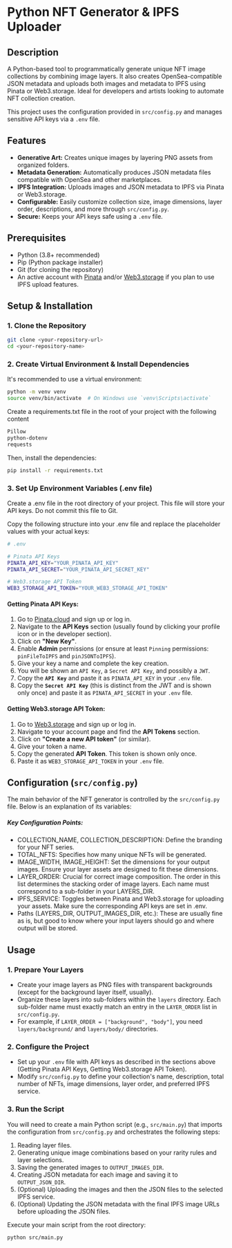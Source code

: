 # Python NFT Generator & IPFS Uploader

##  Description

A Python-based tool to programmatically generate unique NFT image collections by combining image layers. It also creates OpenSea-compatible JSON metadata and uploads both images and metadata to IPFS using Pinata or Web3.storage. Ideal for developers and artists looking to automate NFT collection creation.

This project uses the configuration provided in `src/config.py` and manages sensitive API keys via a `.env` file.

##  Features

* **Generative Art:** Creates unique images by layering PNG assets from organized folders.
* **Metadata Generation:** Automatically produces JSON metadata files compatible with OpenSea and other marketplaces.
* **IPFS Integration:** Uploads images and JSON metadata to IPFS via Pinata or Web3.storage.
* **Configurable:** Easily customize collection size, image dimensions, layer order, descriptions, and more through `src/config.py`.
* **Secure:** Keeps your API keys safe using a `.env` file.

##  Prerequisites

* Python (3.8+ recommended)
* Pip (Python package installer)
* Git (for cloning the repository)
* An active account with [Pinata](https://www.pinata.cloud/) and/or [Web3.storage](https://web3.storage/) if you plan to use IPFS upload features.

##  Setup & Installation

### 1. Clone the Repository
```bash
git clone <your-repository-url>
cd <your-repository-name>
```
### 2. Create Virtual Environment & Install Dependencies
It's recommended to use a virtual environment:
```bash
python -m venv venv
source venv/bin/activate  # On Windows use `venv\Scripts\activate`
```
Create a requirements.txt file in the root of your project with the following content
```bash
Pillow
python-dotenv
requests
```
Then, install the dependencies:
```bash
pip install -r requirements.txt
```

### 3. Set Up Environment Variables (.env file)

Create a .env file in the root directory of your project. This file will store your API keys. Do not commit this file to Git.

Copy the following structure into your .env file and replace the placeholder values with your actual keys:

```bash
# .env

# Pinata API Keys
PINATA_API_KEY="YOUR_PINATA_API_KEY"
PINATA_API_SECRET="YOUR_PINATA_API_SECRET_KEY"

# Web3.storage API Token
WEB3_STORAGE_API_TOKEN="YOUR_WEB3_STORAGE_API_TOKEN"
```

#### Getting Pinata API Keys:
1.  Go to [Pinata.cloud](https://www.pinata.cloud/) and sign up or log in.
2.  Navigate to the **API Keys** section (usually found by clicking your profile icon or in the developer section).
3.  Click on **"New Key"**.
4.  Enable **Admin** permissions (or ensure at least `Pinning` permissions: `pinFileToIPFS` and `pinJSONToIPFS`).
5.  Give your key a name and complete the key creation.
6.  You will be shown an `API Key`, a `Secret API Key`, and possibly a `JWT`.
7.  Copy the **`API Key`** and paste it as `PINATA_API_KEY` in your `.env` file.
8.  Copy the **`Secret API Key`** (this is distinct from the JWT and is shown only once) and paste it as `PINATA_API_SECRET` in your `.env` file.

#### Getting Web3.storage API Token:
1.  Go to [Web3.storage](https://web3.storage/) and sign up or log in.
2.  Navigate to your account page and find the **API Tokens** section.
3.  Click on **"Create a new API token"** (or similar).
4.  Give your token a name.
5.  Copy the generated **API Token**. This token is shown only once.
6.  Paste it as `WEB3_STORAGE_API_TOKEN` in your `.env` file.


##  Configuration (`src/config.py`)

The main behavior of the NFT generator is controlled by the `src/config.py` file. Below is an explanation of its variables:

##### Key Configuration Points:

- COLLECTION_NAME, COLLECTION_DESCRIPTION: Define the branding for your NFT series.
- TOTAL_NFTS: Specifies how many unique NFTs will be generated.
- IMAGE_WIDTH, IMAGE_HEIGHT: Set the dimensions for your output images. Ensure your layer assets are designed to fit these dimensions.
- LAYER_ORDER: Crucial for correct image composition. The order in this list determines the stacking order of image layers. Each name must correspond to a sub-folder in your LAYERS_DIR.
- IPFS_SERVICE: Toggles between Pinata and Web3.storage for uploading your assets. Make sure the corresponding API keys are set in .env.
- Paths (LAYERS_DIR, OUTPUT_IMAGES_DIR, etc.): These are usually fine as is, but good to know where your input layers should go and where output will be stored.

##  Usage

### 1. Prepare Your Layers
* Create your image layers as PNG files with transparent backgrounds (except for the background layer itself, usually).
* Organize these layers into sub-folders within the `layers` directory. Each sub-folder name must exactly match an entry in the `LAYER_ORDER` list in `src/config.py`.
* For example, if `LAYER_ORDER = ["background", "body"]`, you need `layers/background/` and `layers/body/` directories.

### 2. Configure the Project
* Set up your `.env` file with API keys as described in the sections above (Getting Pinata API Keys, Getting Web3.storage API Token).
* Modify `src/config.py` to define your collection's name, description, total number of NFTs, image dimensions, layer order, and preferred IPFS service.

### 3. Run the Script
You will need to create a main Python script (e.g., `src/main.py`) that imports the configuration from `src/config.py` and orchestrates the following steps:
1.  Reading layer files.
2.  Generating unique image combinations based on your rarity rules and layer selections.
3.  Saving the generated images to `OUTPUT_IMAGES_DIR`.
4.  Creating JSON metadata for each image and saving it to `OUTPUT_JSON_DIR`.
5.  (Optional) Uploading the images and then the JSON files to the selected IPFS service.
6.  (Optional) Updating the JSON metadata with the final IPFS image URLs before uploading the JSON files.

Execute your main script from the root directory:
```bash
python src/main.py
```